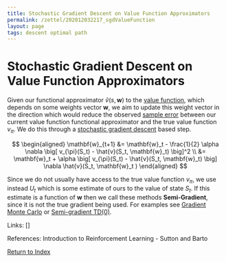 ```yaml
---
title: Stochastic Gradient Descent on Value Function Approximators
permalink: /zettel/202012032217_sgdValueFunction
layout: page
tags: descent optimal path
---
```

# Stochastic Gradient Descent on Value Function Approximators

Given our functional approximator $\hat{v}(s, \mathbf{w})$ to the [value function](202011221845_valueFunctions), 
which depends on some weights vector $\mathbf{w}$, we aim to update this weight vector in 
the direction which would reduce the observed [sample error](202012032202_meanSquaredValueError) between our current value function
functional approximator and the true value function $v_{\pi}$. We do this through a 
[stochastic gradient descent](202104051024_stochasticGradientDescent) based step.

$$
\begin{aligned}
\mathbf{w}_{t+1} &= \mathbf{w}_t - \frac{1}{2} \alpha \nabla \big[ v_{\pi}(S_t) - \hat{v}(S_t, \mathbf{w}_t) \big]^2 \\
&= \mathbf{w}_t + \alpha \big[ v_{\pi}(S_t) - \hat{v}(S_t, \mathbf{w}_t) \big] \nabla \hat{v}(S_t, \mathbf{w}_t )
\end{aligned}
$$

Since we do not usually have access to the true value function $v_{\pi}$, we use instead 
$U_t$ which is some estimate of ours to the value of state $S_t$. If this estimate is a function of $\mathbf{w}$ 
then we call these methods **Semi-Gradient**, since it is not the true gradient being used. For examples see 
[Gradient Monte Carlo](202012032231_gradientMonteCarlo) or [Semi-gradient TD(0)](202012032232_semigradientTDZero).

Links: []

References: Introduction to Reinforcement Learning - Sutton and Barto

[Return to Index](index)